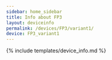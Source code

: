 ```yaml
---
sidebar: home_sidebar
title: Info about FP3
layout: deviceinfo
permalink: /devices/FP3/variant1/
device: FP3_variant1
---
```

{% include templates/device_info.md %}
